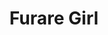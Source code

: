 --- 
title: "Furare Girl"
publishdate: "2019-1-7T16:48:46+02:00"
src: "https://365manga.net/manga/furare-girl"
image: "https://data.365manga.net/images/thumbnails/32585-furare-girl.jpg"
description: " The drop-dead-gorgeous and high-sex-appeal Akasaka Hibiki is going through breakup blues. Soon after being dumped, she's asked to become her schoolmate Aoyama-kun's mistress?! Aoyama-kun will try to gain Hibiki's affections through different means, so let's just hope he doesn't nosebleed to death in the process."
---